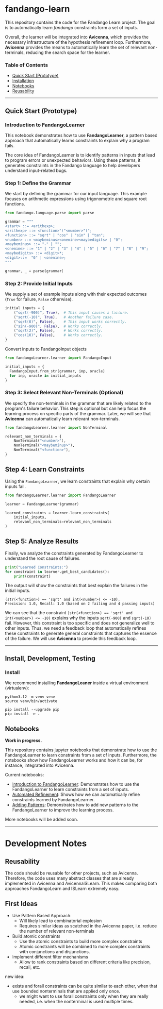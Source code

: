 # fandango-learn

This repository contains the code for the Fandango Learn project.
The goal is to automatically learn _fandango_ constraints form a set of inputs.

Overall, the learner will be integrated into **Avicenna**, which provides the necessary infrastructure of the hypothesis refinement loop.
Furthermore, **Avicenna** provides the means to automatically learn the set of relevant non-terminals, reducing the search space for the learner.

### Table of Contents

- [Quick Start (Prototype)](#quick-start-prototype)
- [Installation](#installation)
- [Notebooks](#notebooks)
- [Reusability](#reusability)

---

## Quick Start (Prototype)

### Introduction to FandangoLearner

This notebook demonstrates how to use **FandangoLearner**, a pattern based approach that automatically learns constraints to explain why a program fails.

The core idea of FandangoLearner is to identify patterns in inputs 
that lead to program errors or unexpected behaviors. Using these patterns, 
it generates constraints in the Fandango language to help developers 
understand input-related bugs.

### Step 1: Define the Grammar
We start by defining the grammar for our input language.
This example focuses on arithmetic expressions using trigonometric and square root functions.

```python
from fandango.language.parse import parse

grammar = """
<start> ::= <arithexp>;
<arithexp> ::= <function>"("<number>")";
<function> ::= "sqrt" | "cos" | "sin" | "tan";
<number> ::= <maybeminus><onenine><maybedigits> | "0";
<maybeminus> ::= "-" | "";
<onenine> ::= "1" | "2" | "3" | "4" | "5" | "6" | "7" | "8" | "9";
<maybedigits> ::= <digit>*;
<digit>::=  "0" | <onenine>;
"""

grammar, _ = parse(grammar)
```

### Step 2: Provide Initial Inputs

We supply a set of example inputs along with their expected outcomes (`True` for failure, `False` otherwise).

```python
initial_inputs = {
    ("sqrt(-900)", True),  # This input causes a failure.
    ("sqrt(-10)", True),   # Another failure case.
    ("sqrt(0)", False),    # This input works correctly.
    ("sin(-900)", False),  # Works correctly.
    ("sqrt(2)", False),    # Works correctly.
    ("cos(10)", False),    # Works correctly.
}
```

Convert inputs to FandangoInput objects

```python
from fandangoLearner.learner import FandangoInput

initial_inputs = {
  FandangoInput.from_str(grammar, inp, oracle)
  for inp, oracle in initial_inputs
}
```

### Step 3: Select Relevant Non-Terminals (Optional)

We specify the non-terminals in the grammar that are likely related to the program's failure behavior.
This step is optional but can help focus the learning process on specific parts of the grammar.
Later, we will see that **Avicenna** can automatically learn relevant non-terminals. 

```python
from fandangoLearner.learner import NonTerminal

relevant_non_terminals = {
    NonTerminal("<number>"),
    NonTerminal("<maybeminus>"),
    NonTerminal("<function>"),
}
```

## Step 4: Learn Constraints

Using the `FandangoLearner`, we learn constraints that explain why certain inputs fail.

```python
from fandangoLearner.learner import FandangoLearner

learner = FandangoLearner(grammar)

learned_constraints = learner.learn_constraints(
    initial_inputs,
    relevant_non_terminals=relevant_non_terminals
)
```

## Step 5: Analyze Results

Finally, we analyze the constraints generated by FandangoLearner to understand the root cause of failures.

```python
print("Learned Constraints:")
for constraint in learner.get_best_candidates():
    print(constraint)
```

The output will show the constraints that best explain the failures in the initial inputs.

```plaintext
(str(<function>) == 'sqrt' and int(<number>) <= -10), 
Precision: 1.0, Recall: 1.0 (based on 2 failing and 4 passing inputs)
```

We can see that the constraint `(str(<function>) == 'sqrt' and int(<number>) <= -10)` explains why the inputs `sqrt(-900)` and `sqrt(-10)` fail.
However, this constraint is too specific and does not generalize well to other inputs.
Thus, we need a feedback loop that automatically refines these constraints to generate general constraints that captures the essence of the failure.
We will use **Avicenna** to provide this feedback loop.

---

## Install, Development, Testing

### Install

We recommend installing **FandangoLeaner** inside a virtual environment (virtualenv):

```shell
python3.12 -m venv venv
source venv/bin/activate
```

```shell
pip install --upgrade pip
pip install -e .
```

## Notebooks

**Work in progress.**

This repository contains jupyter notebooks that demonstrate how to use the FandangoLearner to learn constraints from a set of inputs.
Furthermore, the notebooks show how FandangoLearner works and how it can be, for instance, integrated into Avicenna.

Current notebooks:

- [Introduction to FandangoLearner](./doc/01_fandango-learner.ipynb): Demonstrates how to use the FandangoLearner to learn constraints from a set of inputs.
- [Automated Refinement](./doc/02_refinement.ipynb): Shows how we can automatically refine constraints learned by FandangoLearner.
- [Adding Patterns](./doc/03_patterns.ipynb): Demonstrates how to add new patterns to the FandangoLearner to improve the learning process.

More notebooks will be added soon.

---

# Development Notes

## Reusability

The code should be reusable for other projects, such as Avicenna.
Therefore, the code uses many abstract classes that are already implemented in Avicenna and AvicennaISLearn.
This makes comparing both approaches FandangoLearn and ISLearn extremely easy.

## First Ideas

- Use Pattern Based Approach
   - Will likely lead to combinatorial explosion
   - Requires similar ideas as scatched in the Avicenna paper, i.e. reduce the number of relevant non-terminals
- Build atomic constraints
   - Use the atomic constraints to build more complex constraints
   - Atomic constraints will be combined to more complex constraints with conjunctions and disjunctions.
- Implement different filter mechanisms 
   - Allow to rank constraints based on different criteria like precision, recall, etc.

new idea:
- exists and forall constraints can be quite similar to each other, when that use bounded nonterminals that are applied only once.
   - we might want to use forall constraints only when they are really needed, i.e. when the nonterminal is used multiple times.

